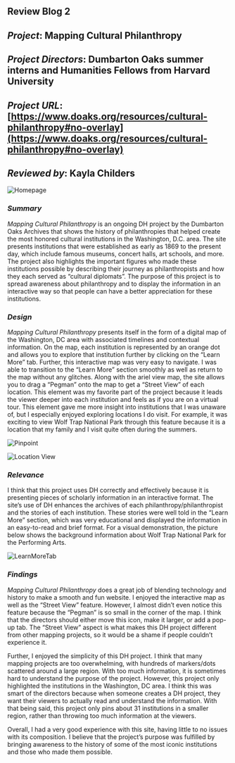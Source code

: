 ## Review Blog 2

## *Project*: Mapping Cultural Philanthropy

## *Project Directors*: Dumbarton Oaks summer interns and Humanities Fellows from Harvard University

## *Project URL*: [https://www.doaks.org/resources/cultural-philanthropy#no-overlay](https://www.doaks.org/resources/cultural-philanthropy#no-overlay) 

## *Reviewed by*: Kayla Childers

![Homepage](https://kaylachilders.github.io/KaylaChilBlogs/images/Picture1.jpg)

### *Summary*
*Mapping Cultural Philanthropy* is an ongoing DH project by the Dumbarton Oaks Archives that shows the history of philanthropies that helped create the most honored cultural institutions in the Washington, D.C. area. The site presents institutions that were established as early as 1869 to the present day, which include famous museums, concert halls, art schools, and more. The project also highlights the important figures who made these institutions possible by describing their journey as philanthropists and how they each served as “cultural diplomats”. The purpose of this project is to spread awareness about philanthropy and to display the information in an interactive way so that people can have a better appreciation for these institutions.

### *Design*
*Mapping Cultural Philanthropy* presents itself in the form of a digital map of the Washington, DC area with associated timelines and contextual information. On the map, each institution is represented by an orange dot and allows you to explore that institution further by clicking on the “Learn More” tab. Further, this interactive map was very easy to navigate. I was able to transition to the “Learn More” section smoothly as well as return to the map without any glitches. Along with the ariel view map, the site allows you to drag a “Pegman” onto the map to get a “Street View” of each location. This element was my favorite part of the project because it leads the viewer deeper into each institution and feels as if you are on a virtual tour. This element gave me more insight into institutions that I was unaware of, but I especially enjoyed exploring locations I do visit. For example, it was exciting to view Wolf Trap National Park through this feature because it is a location that my family and I visit quite often during the summers.

![Pinpoint](https://kaylachilders.github.io/KaylaChilBlogs/images/pinpoint.png)

![Location View](https://kaylachilders.github.io/KaylaChilBlogs/images/locationview.png)

### *Relevance*
I think that this project uses DH correctly and effectively because it is presenting pieces of scholarly information in an interactive format. The site’s use of DH enhances the archives of each philanthropy/philanthropist and the stories of each institution. These stories were well told in the “Learn More” section, which was very educational and displayed the information in an easy-to-read and brief format. For a visual demonstration, the picture below shows the background information about Wolf Trap National Park for the Performing Arts.

![LearnMoreTab](https://kaylachilders.github.io/KaylaChilBlogs/images/LearnMoreTab.png)

### *Findings*
*Mapping Cultural Philanthropy* does a great job of blending technology and history to make a smooth and fun website. I enjoyed the interactive map as well as the “Street View” feature. However, I almost didn’t even notice this feature because the “Pegman” is so small in the corner of the map. I think that the directors should either move this icon, make it larger, or add a pop-up tab. The “Street View” aspect is what makes this DH project different from other mapping projects, so it would be a shame if people couldn’t experience it.

Further, I enjoyed the simplicity of this DH project. I think that many mapping projects are too overwhelming, with hundreds of markers/dots scattered around a large region. With too much information, it is sometimes hard to understand the purpose of the project. However, this project only highlighted the institutions in the Washington, DC area. I think this was smart of the directors because when someone creates a DH project, they want their viewers to actually read and understand the information. With that being said, this project only pins about 31 institutions in a smaller region, rather than throwing too much information at the viewers. 

Overall, I had a very good experience with this site, having little to no issues with its composition. I believe that the project’s purpose was fulfilled by bringing awareness to the history of some of the most iconic institutions and those who made them possible.





